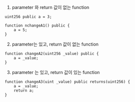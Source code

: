 1. parameter 와 return 값이 없는 function

``` solidity
uint256 public a = 3;

function nchangeA1() public {
    a = 5;
}
```

2. parameter는 있고, return 값이 없는 function

``` solidity
function changeA2(uint256 _value) public {
    a = _value;
}
```

3. parameter 는 있고, return 값이 있는 function
``` solidity
function changeA3(uint _value) public returns(uint256) {
    a = _value;
    return a;
}
```